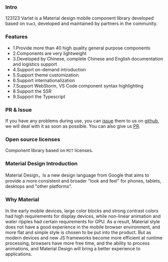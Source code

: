 ### Intro
123123
Varlet is a Material design mobile component library developed based on `Vue3`, developed and maintained by partners in the community.

### Features
- 1.Provide more than 40 high quality general purpose components
- 2.Components are very lightweight
- 3.Developed by Chinese, complete Chinese and English documentation and logistics support
- 4.Support on-demand introduction
- 5.Support theme customization
- 6.Support internationalization
- 7.Support WebStorm, VS Code component syntax highlighting
- 8.Support the SSR
- 9.Support the Typescript

### PR & Issue
If you have any problems during use, you can [issue](https://github.com/haoziqaq/varlet/issues) them to us on [github](https://github.com/haoziqaq/varlet),
we will deal with it as soon as possible. You can also give us [PR](https://github.com/haoziqaq/varlet/pulls).

### Open source licenses
Component library based on `MIT` licenses.

### Material Design Introduction
Material Design，Is a new design language from Google that aims to provide a more consistent and broader 
"look and feel" for phones, tablets, desktops and "other platforms".

### Why Material
In the early mobile devices, large color blocks and strong contrast colors had high requirements for display devices, 
while non-linear animation and water ripples had certain requirements for GPU.
As a result, Material style does not have a good experience in the mobile browser environment, and more flat and simple style is chosen to be put into the product.
But as modern devices and new JS frameworks become more efficient at runtime processing, 
browsers have more free time, and the ability to process animations, and Material Design will bring a better experience to applications.